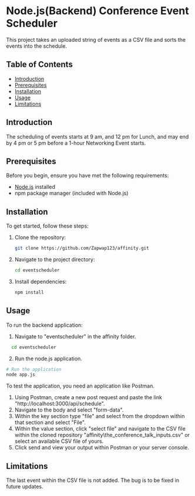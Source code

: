 # Node.js(Backend) Conference Event Scheduler 

This project takes an uploaded string of events as a CSV file and sorts the events into the schedule. 

## Table of Contents

- [Introduction](#introduction)
- [Prerequisites](#prerequisites)
- [Installation](#installation)
- [Usage](#usage)
- [Limitations](#limitations)

## Introduction

The scheduling of events starts at 9 am, and 12 pm for Lunch, and may end by 4 pm or 5 pm before a 1-hour Networking Event starts.

## Prerequisites

Before you begin, ensure you have met the following requirements:

- [Node.js](https://nodejs.org/) installed
- npm package manager (included with Node.js)

## Installation

To get started, follow these steps:

1. Clone the repository:

    ```bash
    git clone https://github.com/Zapwap123/affinity.git
    ```

2. Navigate to the project directory:

    ```bash
    cd eventscheduler
    ```

3. Install dependencies:

    ```bash
    npm install
    ```

## Usage

To run the backend application:

1. Navigate to "eventscheduler" in the affinity folder.

  ```bash
    cd eventscheduler
  ```

2. Run the node.js application.
   
  ```bash
  # Run the application
  node app.js
  ```

To test the application, you need an application like Postman.

1. Using Postman, create a new post request and paste the link "http://localhost:3000/api/schedule".
2. Navigate to the body and select "form-data".
3. Within the key section type "file" and select from the dropdown within that section and select "File".
4. Within the value section, click "select file" and navigate to the CSV file within the cloned repository "affinity\the_conference_talk_inputs.csv"
   or select an available CSV file of yours.
5. Click send and view your output within Postman or your server console.

## Limitations

The last event within the CSV file is not added. The bug is to be fixed in future updates.
